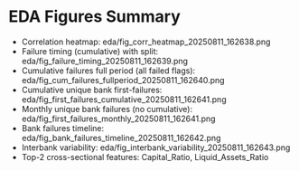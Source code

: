 # EDA Figures Summary
- Correlation heatmap: eda/fig_corr_heatmap_20250811_162638.png
- Failure timing (cumulative) with split: eda/fig_failure_timing_20250811_162639.png
- Cumulative failures full period (all failed flags): eda/fig_cum_failures_fullperiod_20250811_162640.png
- Cumulative unique bank first-failures: eda/fig_first_failures_cumulative_20250811_162641.png
- Monthly unique bank failures (no cumulative): eda/fig_first_failures_monthly_20250811_162641.png
- Bank failures timeline: eda/fig_bank_failures_timeline_20250811_162642.png
- Interbank variability: eda/fig_interbank_variability_20250811_162643.png
- Top-2 cross-sectional features: Capital_Ratio, Liquid_Assets_Ratio